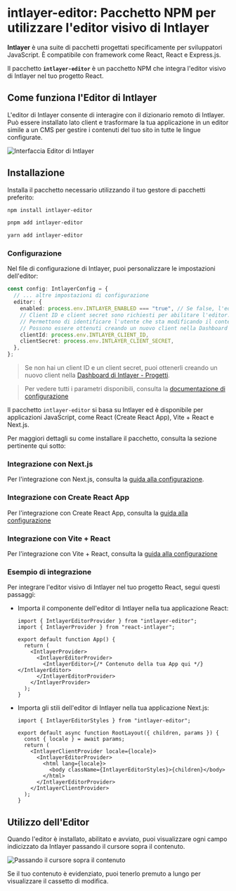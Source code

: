 # intlayer-editor: Pacchetto NPM per utilizzare l'editor visivo di Intlayer

**Intlayer** è una suite di pacchetti progettati specificamente per sviluppatori JavaScript. È compatibile con framework come React, React e Express.js.

Il pacchetto **`intlayer-editor`** è un pacchetto NPM che integra l'editor visivo di Intlayer nel tuo progetto React.

## Come funziona l'Editor di Intlayer

L'editor di Intlayer consente di interagire con il dizionario remoto di Intlayer. Può essere installato lato client e trasformare la tua applicazione in un editor simile a un CMS per gestire i contenuti del tuo sito in tutte le lingue configurate.

![Interfaccia Editor di Intlayer](https://github.com/aymericzip/intlayer/blob/main/docs/assets/intlayer_editor_ui.png)

## Installazione

Installa il pacchetto necessario utilizzando il tuo gestore di pacchetti preferito:

```bash packageManager="npm"
npm install intlayer-editor
```

```bash packageManager="pnpm"
pnpm add intlayer-editor
```

```bash packageManager="yarn"
yarn add intlayer-editor
```

### Configurazione

Nel file di configurazione di Intlayer, puoi personalizzare le impostazioni dell'editor:

```typescript
const config: IntlayerConfig = {
  // ... altre impostazioni di configurazione
  editor: {
    enabled: process.env.INTLAYER_ENABLED === "true", // Se false, l'editor è inattivo e non può essere accessibile.
    // Client ID e client secret sono richiesti per abilitare l'editor.
    // Permettono di identificare l'utente che sta modificando il contenuto.
    // Possono essere ottenuti creando un nuovo client nella Dashboard di Intlayer - Progetti (https://intlayer.org/dashboard/projects).
    clientId: process.env.INTLAYER_CLIENT_ID,
    clientSecret: process.env.INTLAYER_CLIENT_SECRET,
  },
};
```

> Se non hai un client ID e un client secret, puoi ottenerli creando un nuovo client nella [Dashboard di Intlayer - Progetti](https://intlayer.org/dashboard/projects).

> Per vedere tutti i parametri disponibili, consulta la [documentazione di configurazione](https://github.com/aymericzip/intlayer/blob/main/docs/it/configuration.md)

Il pacchetto `intlayer-editor` si basa su Intlayer ed è disponibile per applicazioni JavaScript, come React (Create React App), Vite + React e Next.js.

Per maggiori dettagli su come installare il pacchetto, consulta la sezione pertinente qui sotto:

### Integrazione con Next.js

Per l'integrazione con Next.js, consulta la [guida alla configurazione](https://github.com/aymericzip/intlayer/blob/main/docs/it/intlayer_with_nextjs_15.md).

### Integrazione con Create React App

Per l'integrazione con Create React App, consulta la [guida alla configurazione](https://github.com/aymericzip/intlayer/blob/main/docs/it/intlayer_with_create_react_app.md)

### Integrazione con Vite + React

Per l'integrazione con Vite + React, consulta la [guida alla configurazione](https://github.com/aymericzip/intlayer/blob/main/docs/it/intlayer_with_vite+react.md)

### Esempio di integrazione

Per integrare l'editor visivo di Intlayer nel tuo progetto React, segui questi passaggi:

- Importa il componente dell'editor di Intlayer nella tua applicazione React:

  ```tsx fileName="src/App.jsx"
  import { IntlayerEditorProvider } from "intlayer-editor";
  import { IntlayerProvider } from "react-intlayer";

  export default function App() {
    return (
      <IntlayerProvider>
        <IntlayerEditorProvider>
          <IntlayerEditor>{/* Contenuto della tua App qui */}</IntlayerEditor>
        </IntlayerEditorProvider>
      </IntlayerProvider>
    );
  }
  ```

- Importa gli stili dell'editor di Intlayer nella tua applicazione Next.js:

  ```tsx fileName="src/app/[locale]/layout.jsx"
  import { IntlayerEditorStyles } from "intlayer-editor";

  export default async function RootLayout({ children, params }) {
    const { locale } = await params;
    return (
      <IntlayerClientProvider locale={locale}>
        <IntlayerEditorProvider>
          <html lang={locale}>
            <body className={IntlayerEditorStyles}>{children}</body>
          </html>
        </IntlayerEditorProvider>
      </IntlayerClientProvider>
    );
  }
  ```

## Utilizzo dell'Editor

Quando l'editor è installato, abilitato e avviato, puoi visualizzare ogni campo indicizzato da Intlayer passando il cursore sopra il contenuto.

![Passando il cursore sopra il contenuto](https://github.com/aymericzip/intlayer/blob/main/docs/assets/intlayer_editor_hover_content.png)

Se il tuo contenuto è evidenziato, puoi tenerlo premuto a lungo per visualizzare il cassetto di modifica.
